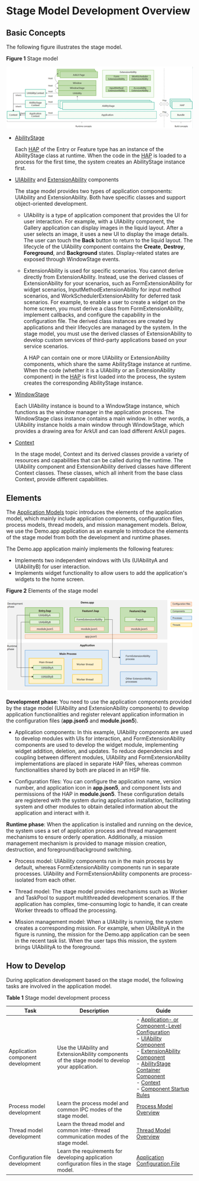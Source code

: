 # Stage Model Development Overview

## Basic Concepts

The following figure illustrates the stage model.

**Figure 1** Stage model

![stage-concepts](figures/stage-concepts.png)


- [AbilityStage](abilitystage.md)

  Each [HAP](../quick-start/hap-package.md) of the Entry or Feature type has an instance of the AbilityStage class at runtime. When the code in the [HAP](../quick-start/hap-package.md) is loaded to a process for the first time, the system creates an AbilityStage instance first.
  
- [UIAbility](uiability-overview.md) and [ExtensionAbility](extensionability-overview.md) components
  
  The stage model provides two types of application components: UIAbility and ExtensionAbility. Both have specific classes and support object-oriented development.
  
  - UIAbility is a type of application component that provides the UI for user interaction. For example, with a UIAbility component, the Gallery application can display images in the liquid layout. After a user selects an image, it uses a new UI to display the image details. The user can touch the **Back** button to return to the liquid layout. The lifecycle of the UIAbility component contains the **Create**, **Destroy**, **Foreground**, and **Background** states. Display-related states are exposed through WindowStage events.
  
  - ExtensionAbility is used for specific scenarios. You cannot derive directly from ExtensionAbility. Instead, use the derived classes of ExtensionAbility for your scenarios, such as FormExtensionAbility for widget scenarios, InputMethodExtensionAbility for input method scenarios, and WorkSchedulerExtensionAbility for deferred task scenarios. For example, to enable a user to create a widget on the home screen, you must derive a class from FormExtensionAbility, implement callbacks, and configure the capability in the configuration file. The derived class instances are created by applications and their lifecycles are managed by the system. In the stage model, you must use the derived classes of ExtensionAbility to develop custom services of third-party applications based on your service scenarios.

    A HAP can contain one or more UIAbility or ExtensionAbility components, which share the same AbilityStage instance at runtime. When the code (whether it is a UIAbility or an ExtensionAbility component) in the [HAP](../quick-start/hap-package.md) is first loaded into the process, the system creates the corresponding AbilityStage instance.
- [WindowStage](../windowmanager/application-window-stage.md)

  Each UIAbility instance is bound to a WindowStage instance, which functions as the window manager in the application process. The WindowStage class instance contains a main window. In other words, a UIAbility instance holds a main window through WindowStage, which provides a drawing area for ArkUI and can load different ArkUI pages.

- [Context](application-context-stage.md)

  In the stage model, Context and its derived classes provide a variety of resources and capabilities that can be called during the runtime. The UIAbility component and ExtensionAbility derived classes have different Context classes. These classes, which all inherit from the base class Context, provide different capabilities.

## Elements

The [Application Models](application-models.md) topic introduces the elements of the application model, which mainly include application components, configuration files, process models, thread models, and mission management models. Below, we use the Demo.app application as an example to introduce the elements of the stage model from both the development and runtime phases.

The Demo.app application mainly implements the following features:
- Implements two independent windows with UIs (UIAbilityA and UIAbilityB) for user interaction.
- Implements widget functionality to allow users to add the application's widgets to the home screen.

**Figure 2** Elements of the stage model

![stage-model-components](figures/stage-model-components-brief.png)

**Development phase**: You need to use the application components provided by the stage model (UIAbility and ExtensionAbility components) to develop application functionalities and register relevant application information in the configuration files (**app.json5** and **module.json5**).

- Application components: In this example, UIAbility components are used to develop modules with UIs for interaction, and FormExtensionAbility components are used to develop the widget module, implementing widget addition, deletion, and updates. To reduce dependencies and coupling between different modules, UIAbility and FormExtensionAbility implementations are placed in separate HAP files, whereas common functionalities shared by both are placed in an HSP file.

- Configuration files: You can configure the application name, version number, and application icon in **app.json5**, and component lists and permissions of the HAP in **module.json5**. These configuration details are registered with the system during application installation, facilitating system and other modules to obtain detailed information about the application and interact with it.

**Runtime phase**: When the application is installed and running on the device, the system uses a set of application process and thread management mechanisms to ensure orderly operation. <!--Del-->Additionally, a mission management mechanism is provided to manage mission creation, destruction, and foreground/background switching.<!--DelEnd-->

- Process model: UIAbility components run in the main process by default, whereas FormExtensionAbility components run in separate processes. UIAbility and FormExtensionAbility components are process-isolated from each other.

- Thread model: The stage model provides mechanisms such as Worker and TaskPool to support multithreaded development scenarios. If the application has complex, time-consuming logic to handle, it can create Worker threads to offload the processing.

<!--Del-->
- Mission management model: When a UIAbility is running, the system creates a corresponding mission. For example, when UIAbilityA in the figure is running, the mission for the Demo.app application can be seen in the recent task list. When the user taps this mission, the system brings UIAbilityA to the foreground.
<!--DelEnd-->



## How to Develop

During application development based on the stage model, the following tasks are involved in the application model.

**Table 1** Stage model development process

| Task| Description| Guide|
| -------- | -------- | -------- |
| Application component development| Use the UIAbility and ExtensionAbility components of the stage model to develop your application.| - [Application- or Component-Level Configuration](application-component-configuration-stage.md)<br>- [UIAbility Component](uiability-overview.md)<br>- [ExtensionAbility Component](extensionability-overview.md)<br>- [AbilityStage Container Component](abilitystage.md)<br>- [Context](application-context-stage.md)<br>- [Component Startup Rules](component-startup-rules.md)|
| Process model development| Learn the process model and common IPC modes of the stage model.| [Process Model Overview](process-model-stage.md)|
| Thread model development| Learn the thread model and common inter-thread communication modes of the stage model.| [Thread Model Overview](thread-model-stage.md)|
| Configuration file development| Learn the requirements for developing application configuration files in the stage model.| [Application Configuration File](config-file-stage.md)|

